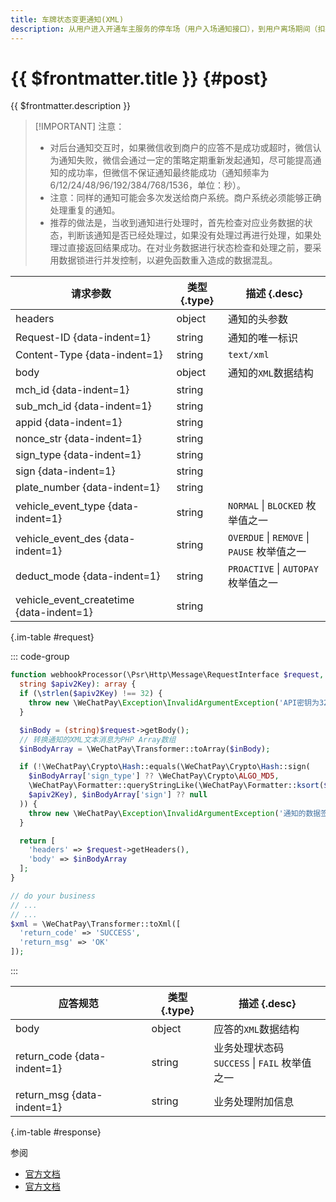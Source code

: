 ```yaml
---
title: 车牌状态变更通知(XML)
description: 从用户进入开通车主服务的停车场（用户入场通知接口），到用户离场期间（扣款接口），这个时间段内如果用户状态变为可用或者不可用，微信会把相关状态变更情况（可用/不可用）异步发送给商户，回调url为调用上述用户入场通知接口时填写的notify_url字段。商户在收到车主状态变更通知后，需进行接收处理并返回应答。
---
```


# {{ $frontmatter.title }} {#post}

{{ $frontmatter.description }}

> [!IMPORTANT] 注意：
> - 对后台通知交互时，如果微信收到商户的应答不是成功或超时，微信认为通知失败，微信会通过一定的策略定期重新发起通知，尽可能提高通知的成功率，但微信不保证通知最终能成功（通知频率为6/12/24/48/96/192/384/768/1536，单位：秒）。
> - 注意：同样的通知可能会多次发送给商户系统。商户系统必须能够正确处理重复的通知。
> - 推荐的做法是，当收到通知进行处理时，首先检查对应业务数据的状态，判断该通知是否已经处理过，如果没有处理过再进行处理，如果处理过直接返回结果成功。在对业务数据进行状态检查和处理之前，要采用数据锁进行并发控制，以避免函数重入造成的数据混乱。

| 请求参数 | 类型 {.type} | 描述 {.desc}
| -- | -- | --
| headers | object | 通知的头参数
| Request-ID {data-indent=1} | string | 通知的唯一标识
| Content-Type {data-indent=1} | string | `text/xml`
| body | object | 通知的`XML`数据结构
| mch_id {data-indent=1} | string
| sub_mch_id {data-indent=1} | string
| appid {data-indent=1} | string
| nonce_str {data-indent=1} | string
| sign_type {data-indent=1} | string
| sign {data-indent=1} | string
| plate_number {data-indent=1} | string
| vehicle_event_type {data-indent=1} | string | `NORMAL` \| `BLOCKED` 枚举值之一
| vehicle_event_des {data-indent=1} | string | `OVERDUE` \| `REMOVE` \| `PAUSE` 枚举值之一
| deduct_mode {data-indent=1} | string | `PROACTIVE` \| `AUTOPAY` 枚举值之一
| vehicle_event_createtime {data-indent=1} | string

{.im-table #request}

::: code-group

```php [处理程序]
function webhookProcessor(\Psr\Http\Message\RequestInterface $request,
  string $apiv2Key): array {
  if (\strlen($apiv2Key) !== 32) {
    throw new \WeChatPay\Exception\InvalidArgumentException('API密钥为32字节，长度不对');
  }

  $inBody = (string)$request->getBody();
  // 转换通知的XML文本消息为PHP Array数组
  $inBodyArray = \WeChatPay\Transformer::toArray($inBody);

  if (!\WeChatPay\Crypto\Hash::equals(\WeChatPay\Crypto\Hash::sign(
    $inBodyArray['sign_type'] ?? \WeChatPay\Crypto\ALGO_MD5,
    \WeChatPay\Formatter::queryStringLike(\WeChatPay\Formatter::ksort($inBodyArray)),
    $apiv2Key), $inBodyArray['sign'] ?? null
  )) {
    throw new \WeChatPay\Exception\InvalidArgumentException('通知的数据签名校验未通过');
  }

  return [
    'headers' => $request->getHeaders(),
    'body' => $inBodyArray
  ];
}

// do your business
// ...
// ...
$xml = \WeChatPay\Transformer::toXml([
  'return_code' => 'SUCCESS',
  'return_msg' => 'OK'
]);
```

:::

| 应答规范 | 类型 {.type} | 描述 {.desc}
| --- | --- | ---
| body | object | 应答的`XML`数据结构
| return_code {data-indent=1} | string | 业务处理状态码<br/>`SUCCESS` \| `FAIL` 枚举值之一
| return_msg {data-indent=1} | string | 业务处理附加信息

{.im-table #response}

参阅
- [官方文档](https://pay.weixin.qq.com/wiki/doc/api/vehicle_v2.php?chapter=20_912&index=12)
- [官方文档](https://pay.weixin.qq.com/wiki/doc/api/vehicle_v2_sl.php?chapter=20_912&index=12&p=202)
